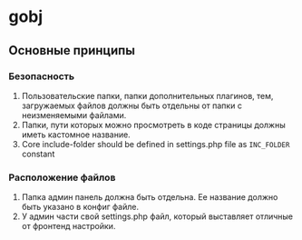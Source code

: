 # gobj

## Основные принципы

### Безопасность

1. Пользовательские папки, папки дополнительных плагинов, тем, загружаемых файлов должны быть отдельны от папки с неизменяемыми файлами.
2. Папки, пути которых можно просмотреть в коде страницы должны иметь кастомное название.
3. Core include-folder should be defined in settings.php file as `INC_FOLDER` constant

### Расположение файлов

1. Папка админ панель должна быть отдельна. Ее название должно быть указано в конфиг файле.
2. У админ части свой settings.php файл, который выставляет отличные от фронтенд настройки.
